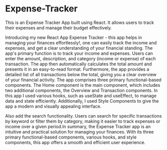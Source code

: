 # Expense-Tracker
This is an Expense Tracker App built using React. It allows users to track their expenses and manage their budget effectively.

Introducing my new React App Expense Tracker - this app helps in managing your finances effortlessly!, one can easily track the income and expenses, and get a clear understanding of your financial standing.
The app's primary function is to track your income and expenses. Users can enter the amount, description, and category (income or expense) of each transaction. The app then automatically calculates the total amount and presents it in an easy-to-read format. Furthermore, the app provides a detailed list of all transactions below the total, giving you a clear overview of your financial activity.
The app comprises three primary functional-based components. The Home component is the main component, which includes two additional components, the Overview and Transaction components.
In this app I used various hooks, such as useState and useEffect, to manage data and state efficiently. Additionally, I used Style Components to give the app a modern and visually appealing interface.

Also add the search functionality. Users can search for specific transactions by keyword or filter them by category, making it easier to track expenses or income over a given period.In summary, the Expense Tracker app is an intuitive and practical solution for managing your finances. With its three primary functional-based components, various hooks, and style components, this app offers a smooth and efficient user experience.
